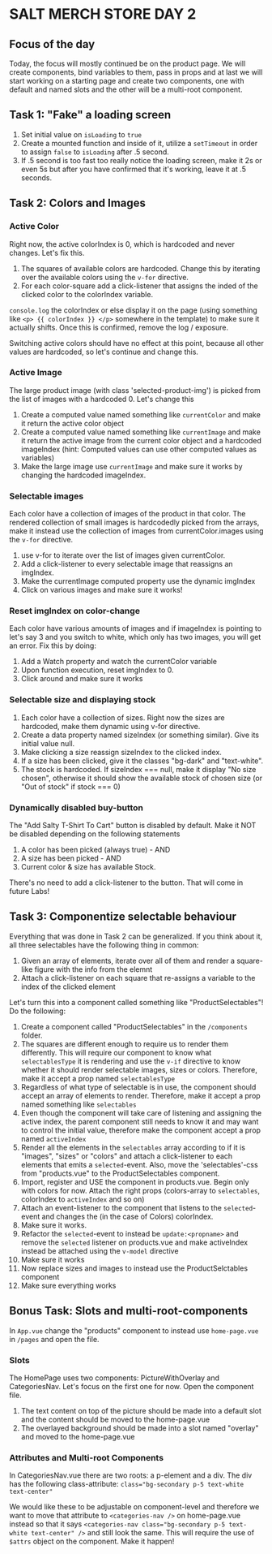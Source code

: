 # SALT MERCH STORE DAY 2

## Focus of the day

Today, the focus will mostly continued be on the product page. We will create components, bind variables to them, pass in props and at last we will start working on a starting page and create two components, one with default and named slots and the other will be a multi-root component.


## Task 1: "Fake" a loading screen
1. Set initial value on `isLoading` to `true`
2. Create a mounted function and inside of it, utilize a `setTimeout` in order to assign `false` to `isLoading` after .5 second.
3. If .5 second is too fast too really notice the loading screen, make it 2s or even 5s but after you have confirmed that it's working, leave it at .5 seconds.

## Task 2: Colors and Images

### Active Color
Right now, the active colorIndex is 0, which is hardcoded and never changes. Let's fix this.

1. The squares of available colors are hardcoded. Change this by iterating over the available colors using the `v-for` directive.
2. For each color-square add a click-listener that assigns the inded of the clicked color to the colorIndex variable.

`console.log` the colorIndex or else display it on the page (using something like `<p> {{ colorIndex }} </p>` somewhere in the template) to make sure it actually shifts. Once this is confirmed, remove the log / exposure.

Switching active colors should have no effect at this point, because all other values are hardcoded, so let's continue and change this.

### Active Image
The large product image (with class 'selected-product-img') is picked from the list of images with a hardcoded 0. Let's change this

1. Create a computed value named something like `currentColor` and make it return the active color object
2. Create a computed value named something like `currentImage` and make it return the active image from the current color object and a hardcoded imageIndex (hint: Computed values can use other computed values as variables)
3. Make the large image use `currentImage` and make sure it works by changing the hardcoded imageIndex.

### Selectable images
Each color have a collection of images of the product in that color. The rendered collection of small images is hardcodedly picked from the arrays, make it instead use the collection of images from currentColor.images using the `v-for` directive.
1. use v-for to iterate over the list of images given currentColor.
2. Add a click-listener to every selectable image that reassigns an imgIndex.
3. Make the currentImage computed property use the dynamic imgIndex
4. Click on various images and make sure it works!

### Reset imgIndex on color-change
Each color have various amounts of images and if imageIndex is pointing to let's say 3 and you switch to white, which only has two images, you will get an error. Fix this by doing:
1. Add a Watch property and watch the currentColor variable
2. Upon function execution, reset imgIndex to 0.
3. Click around and make sure it works

### Selectable size and displaying stock
1. Each color have a collection of sizes. Right now the sizes are hardcoded, make them dynamic using v-for directive.
2. Create a data property named sizeIndex (or something similar). Give its initial value null.
3. Make clicking a size reassign sizeIndex to the clicked index.
4. If a size has been clicked, give it the classes "bg-dark" and "text-white".
5. The stock is hardcoded. If sizeIndex === null, make it display "No size chosen", otherwise it should show the available stock of chosen size (or "Out of stock" if stock === 0)

### Dynamically disabled buy-button
The "Add Salty T-Shirt To Cart" button is disabled by default. Make it NOT be disabled depending on the following statements
1. A color has been picked (always true) - AND
2. A size has been picked - AND
3. Current color & size has available Stock.

There's no need to add a click-listener to the button. That will come in future Labs!

## Task 3: Componentize selectable behaviour
Everything that was done in Task 2 can be generalized. If you think about it, all three selectables have the following thing in common:

1. Given an array of elements, iterate over all of them and render a square-like figure with the info from the elemnt
2. Attach a click-listener on each square that re-assigns a variable to the index of the clicked element

Let's turn this into a component called something like "ProductSelectables"!
Do the following:
1. Create a component called "ProductSelectables" in the `/components` folder.
2. The squares are different enough to require us to render them differently. This will require our component to know what `selectablesType` it is rendering and use the `v-if` directive to know whether it should render selectable images, sizes or colors. Therefore, make it accept a prop named `selectablesType`
3. Regardless of what type of selectable is in use, the component should accept an array of elements to render. Therefore, make it accept a prop named something like `selectables`
4. Even though the component will take care of listening and assigning the active index, the parent component still needs to know it and may want to control the initial value, therefore make the component accept a prop named `activeIndex`
5. Render all the elements in the `selectables` array according to if it is "images", "sizes" or "colors" and attach a click-listener to each elements that emits a `selected`-event. Also, move the 'selectables'-css from "products.vue" to the ProductSelectables component.
6. Import, register and USE the component in products.vue. Begin only with colors for now. Attach the right props (colors-array to `selectables`, colorIndex to `activeIndex` and so on)
7. Attach an event-listener to the component that listens to the `selected`-event and changes the (in the case of Colors) colorIndex.
8. Make sure it works.
9. Refactor the `selected`-event to instead be `update:<propname>` and remove the `selected` listener on products.vue and make activeIndex instead be attached using the `v-model` directive
10. Make sure it works
11. Now replace sizes and images to instead use the ProductSelctables component
12. Make sure everything works

## Bonus Task: Slots and multi-root-components
In `App.vue` change the "products" component to instead use `home-page.vue` in `/pages` and open the file.

### Slots
  The HomePage uses two components: PictureWithOverlay and CategoriesNav. Let's focus on the first one for now. Open the component file.
  1. The text content on top of the picture should be made into a default slot and the content should be moved to the home-page.vue
  2. The overlayed background should be made into a slot named "overlay" and moved to the home-page.vue

### Attributes and Multi-root Components
  In CategoriesNav.vue there are two roots: a p-element and a div. The div has the following class-attribute:
  `class="bg-secondary p-5 text-white text-center"`

  We would like these to be adjustable on component-level and therefore we want to move that attribute to `<categories-nav />` on home-page.vue instead so that it says `<categories-nav class="bg-secondary p-5 text-white text-center" />` and still look the same. This will require the use of `$attrs` object on the component. Make it happen!